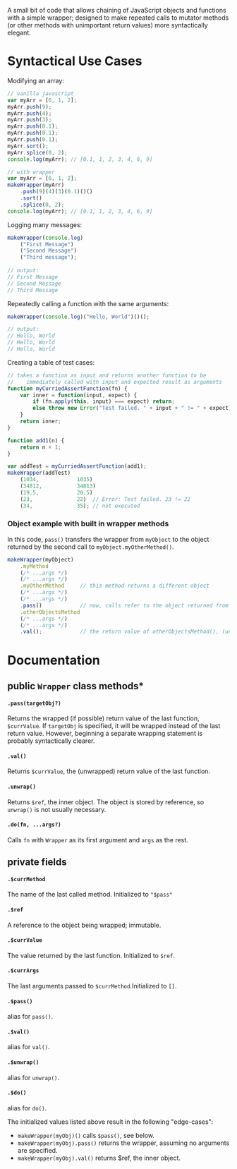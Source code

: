 A small bit of code that allows chaining of JavaScript objects and functions with a simple wrapper; designed to make repeated calls to mutator methods (or other methods with unimportant return values) more syntactically elegant.

# Syntactical Use Cases
Modifying an array:
```javascript
// vanilla javascript
var myArr = [6, 1, 2];
myArr.push(9);
myArr.push(4);
myArr.push(3);
myArr.push(0.1);
myArr.push(0.1);
myArr.push(0.1);
myArr.sort();
myArr.splice(0, 2);
console.log(myArr); // [0.1, 1, 2, 3, 4, 6, 9]

// with wrapper
var myArr = [6, 1, 2];
makeWrapper(myArr)
    .push(9)(4)(3)(0.1)()()
    .sort()
    .splice(0, 2);
console.log(myArr); // [0.1, 1, 2, 3, 4, 6, 9]
```

Logging many messages:
```javascript
makeWrapper(console.log)
    ("First Message")
    ("Second Message")
    ("Third message");
    
// output:
// First Message
// Second Message
// Third Message
```

Repeatedly calling a function with the same arguments:
```javascript
makeWrapper(console.log)("Hello, World")()();

// output:
// Hello, World
// Hello, World
// Hello, World
```

Creating a table of test cases:
```javascript
// takes a function as input and returns another function to be 
//    immediately called with input and expected result as arguments
function myCurriedAssertFunction(fn) {
    var inner = function(input, expect) {
        if (fn.apply(this, input) === expect) return;
        else throw new Error("Test failed. " + input + " != " + expect);
    }
    return inner;
}

function add1(n) {
    return n + 1;
}

var addTest = myCurriedAssertFunction(add1);
makeWrapper(addTest)
    (1034,            1035)
    (34812,           34813)
    (19.5,            20.5)
    (23,              22)  // Error: Test failed. 23 != 22
    (34,              35); // not executed
```
### Object example with built in wrapper methods
In this code, `pass()` transfers the wrapper from `myObject` to the object returned by the second call to `myObject.myOtherMethod()`.
```javascript
makeWrapper(myObject)
    .myMethod
    (/* ...args */)
    (/* ...args */)
    .myOtherMethod     // this method returns a different object
    (/* ...args */)
    (/* ...args */)
    .pass()            // now, calls refer to the object returned from myOtherMethod()
    .otherObjectsMethod     
    (/* ...args */)
    (/* ...args */)
    .val();            // the return value of otherObjectsMethod(), (unwrapped)
```
# Documentation

## public `Wrapper` class methods*
#### `.pass(targetObj?)`
Returns the wrapped (if possible) return value of the last function, `$currValue`. If `targetObj` is specified, it will be wrapped instead of the last return value. However, beginning a separate wrapping statement is probably syntactically clearer.
#### `.val()`
Returns `$currValue`, the (unwrapped) return value of the last function.
#### `.unwrap()`
Returns `$ref`, the inner object. The object is stored by reference, so `unwrap()` is not usually necessary.
#### `.do(fn, ...args?)`
Calls `fn` with `Wrapper` as its first argument and `args` as the rest.
## private fields
#### `.$currMethod`
The name of the last called method. Initialized to `"$pass"`                 
#### `.$ref`
A reference to the object being wrapped; immutable.
#### `.$currValue`
The value returned by the last function. Initialized to `$ref`.
#### `.$currArgs`
The last arguments passed to `$currMethod`.Initialized to `[]`.
#### `.$pass()`
alias for `pass()`.
#### `.$val()`
alias for `val()`.
#### `.$unwrap()`
alias for `unwrap()`.
#### `.$do()`
alias for `do()`.

The initialized values listed above result in the following "edge-cases":
- `makeWrapper(myObj)()` calls `$pass()`, see below.
- `makeWrapper(myObj).pass()` returns the wrapper, assuming no arguments are specified.
- `makeWrapper(myObj).val()` returns $ref, the inner object.

